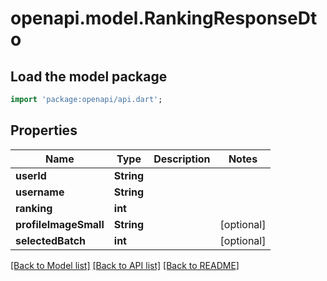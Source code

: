 # openapi.model.RankingResponseDto

## Load the model package
```dart
import 'package:openapi/api.dart';
```

## Properties
Name | Type | Description | Notes
------------ | ------------- | ------------- | -------------
**userId** | **String** |  | 
**username** | **String** |  | 
**ranking** | **int** |  | 
**profileImageSmall** | **String** |  | [optional] 
**selectedBatch** | **int** |  | [optional] 

[[Back to Model list]](../README.md#documentation-for-models) [[Back to API list]](../README.md#documentation-for-api-endpoints) [[Back to README]](../README.md)


